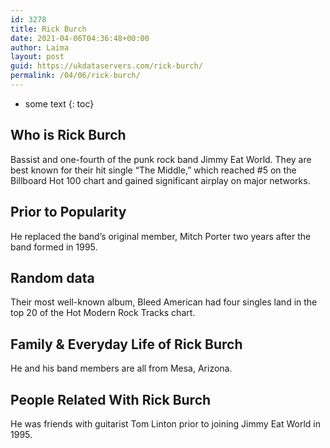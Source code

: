```yaml
---
id: 3278
title: Rick Burch
date: 2021-04-06T04:36:48+00:00
author: Laima
layout: post
guid: https://ukdataservers.com/rick-burch/
permalink: /04/06/rick-burch/
---
```


* some text
{: toc}


## Who is Rick Burch
                  
                  
                  
Bassist and one-fourth of the punk rock band Jimmy Eat World. They are best known for their hit single &#8220;The Middle,&#8221; which reached #5 on the Billboard Hot 100 chart and gained significant airplay on major networks.
                  
              
            
              
            
                
                
                
## Prior to Popularity
                  
                  
                  
He replaced the band&#8217;s original member, Mitch Porter two years after the band formed in 1995.
                  
              
            
              
            
                
                
                
## Random data
                  
                  
                  
Their most well-known album, Bleed American had four singles land in the top 20 of the Hot Modern Rock Tracks chart.
                  
              
            
              
            
                
                
                
## Family & Everyday Life of Rick Burch
                  
                  
                  
He and his band members are all from Mesa, Arizona.
                  
              
            
              
            
                
                
                
## People Related With Rick Burch
                  
                  
                  
He was friends with guitarist Tom Linton prior to joining Jimmy Eat World in 1995.
                  
              
            
              
            
                
              
            
              
              
            
            
              
            
          
          
          